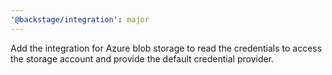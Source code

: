 ```yaml
---
'@backstage/integration': major
---
```


Add the integration for Azure blob storage to read the credentials to access the storage account and provide the default credential provider.
